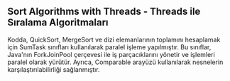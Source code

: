 ## Sort Algorithms with Threads - Threads ile Sıralama Algoritmaları
Kodda, QuickSort, MergeSort ve dizi elemanlarının toplamını hesaplamak için SumTask sınıfları kullanılarak paralel işleme yapılmıştır. Bu sınıflar, Java'nın ForkJoinPool çerçevesi ile iş parçacıklarını yönetir ve işlemleri paralel olarak yürütür. Ayrıca, Comparable arayüzü kullanılarak nesnelerin karşılaştırılabilirliği sağlanmıştır.
